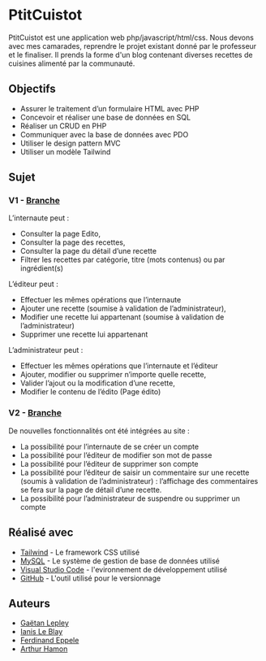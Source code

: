 # PtitCuistot

PtitCuistot est une application web php/javascript/html/css.
Nous devons avec mes camarades, reprendre le projet existant donné par le professeur et le finaliser.
Il prends la forme d'un blog contenant diverses recettes de cuisines alimenté par la communauté.

## Objectifs

* Assurer le traitement d’un formulaire HTML avec PHP
* Concevoir et réaliser une base de données en SQL
* Réaliser un CRUD en PHP
* Communiquer avec la base de données avec PDO
* Utiliser le design pattern MVC
* Utiliser un modèle Tailwind

## Sujet

### V1 - [Branche](https://github.com/SquidGame/TD1_SquidGame_PC/blob/V1)

L’internaute peut :
* Consulter la page Edito,
* Consulter la page des recettes,
* Consulter la page du détail d’une recette
* Filtrer les recettes par catégorie, titre (mots contenus) ou par ingrédient(s)

L’éditeur peut :
* Effectuer les mêmes opérations que l’internaute
* Ajouter une recette (soumise à validation de l’administrateur),
* Modifier une recette lui appartenant (soumise à validation de l’administrateur)
* Supprimer une recette lui appartenant

L’administrateur peut :
* Effectuer les mêmes opérations que l’internaute et l’éditeur
* Ajouter, modifier ou supprimer n’importe quelle recette,
* Valider l’ajout ou la modification d’une recette,
* Modifier le contenu de l’édito (Page édito)

### V2 - [Branche](https://github.com/SquidGame/TD1_SquidGame_PC/blob/V2)

De nouvelles fonctionnalités ont été intégrées au site :
* La possibilité pour l’internaute de se créer un compte
* La possibilité pour l’éditeur de modifier son mot de passe
* La possibilité pour l’éditeur de supprimer son compte
* La possibilité pour l’éditeur de saisir un commentaire sur une recette (soumis à validation de l’administrateur) : l’affichage des commentaires se fera sur la page de détail d’une recette.
* La possibilité pour l’administrateur de suspendre ou supprimer un compte

## Réalisé avec

* [Tailwind](https://tailwindcss.com/) - Le framework CSS utilisé
* [MySQL](https://www.mysql.com/fr/) - Le système de gestion de base de données utilisé
* [Visual Studio Code](https://code.visualstudio.com/) - l'evironnement de développement utilisé
* [GitHub](https://github.com/) - L'outil utilisé pour le versionnage 

 
## Auteurs

* [Gaëtan Lepley](https://github.com/Zalgow667)
* [Ianis Le Blay](https://github.com/I4NIS)
* [Ferdinand Eppele](https://github.com/FerdinandEPPELE)
* [Arthur Hamon](https://github.com/PrCthulhu)
